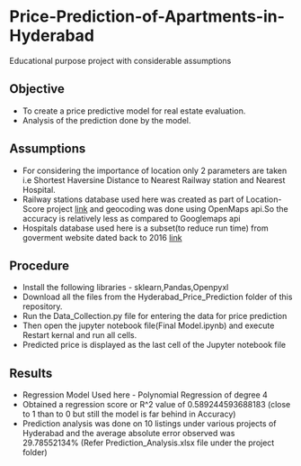 # Price-Prediction-of-Apartments-in-Hyderabad
Educational purpose project with considerable assumptions

## Objective
- To create a price predictive model for real estate evaluation.
- Analysis of the prediction done by the model.

## Assumptions
- For considering the importance of location only 2 parameters are taken i.e Shortest Haversine Distance to Nearest Railway station and Nearest Hospital.
- Railway stations database used here was created as part of Location-Score project [link](https://github.com/GokulBShaji/Location-Score-Apartments-Bangalore) and geocoding was done using OpenMaps api.So the accuracy is relatively less as compared to Googlemaps api
- Hospitals database used here is a subset(to reduce run time) from goverment website dated back to 2016 [link](https://data.gov.in/catalog/all-india-health-centres-directory)

## Procedure
- Install the following libraries - sklearn,Pandas,Openpyxl
- Download all the files from the Hyderabad_Price_Prediction folder of this repository.
- Run the Data_Collection.py file for entering the data for price prediction
- Then open the jupyter notebook file(Final Model.ipynb) and execute Restart kernal and run all cells.
- Predicted price is displayed as the last cell of the Jupyter notebook file

## Results
- Regression Model Used here - Polynomial Regression of degree 4
- Obtained a regression score or R^2 value of 0.589244593688183 (close to 1 than to 0 but still the model is far behind in Accuracy)
- Prediction analysis was done on 10 listings under various projects of Hyderabad and the average absolute error observed was 29.78552134% (Refer Prediction_Analysis.xlsx file under the project folder)


